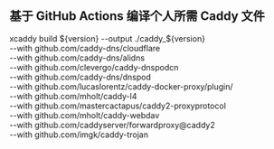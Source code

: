 
## 基于 GitHub Actions 编译个人所需 Caddy 文件
xcaddy build ${version} --output ./caddy_${version} \
          --with github.com/caddy-dns/cloudflare \
          --with github.com/caddy-dns/alidns \
          --with github.com/clevergo/caddy-dnspodcn \
          --with github.com/caddy-dns/dnspod \
          --with github.com/lucaslorentz/caddy-docker-proxy/plugin/  \
          --with github.com/mholt/caddy-l4  \
          --with github.com/mastercactapus/caddy2-proxyprotocol \
          --with github.com/mholt/caddy-webdav  \
          --with github.com/caddyserver/forwardproxy@caddy2  \
          --with github.com/imgk/caddy-trojan  
